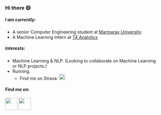 ### Hi there 😄


##### I am currently: 
- A senior Computer Engineering student at [Marmaray University](https://www.marmara.edu.tr/en). 
- A Machine Learning Intern at [T4 Analytics](https://t4analytics.com/)


##### Interests: 
- Machine Learning & NLP. (Looking to collaborate on Machine Learning or NLP projects.)
- Running. 
  - Find me on Strava: [<img src="https://cdn.worldvectorlogo.com/logos/strava-2.svg" width=20 height="20"/>](https://www.strava.com/athletes/46693929)



#### Find me on: 

[<img src="https://img.icons8.com/color/48/000000/linkedin.png" width="40" height="40"/>](https://www.linkedin.com/in/asimokby/)
[<img src="https://cdn3.iconfinder.com/data/icons/logos-and-brands-adobe/512/189_Kaggle-512.png" width="40" height="40"/>](https://www.kaggle.com/asemokby)

